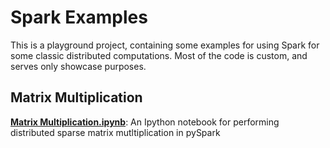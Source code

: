 # Spark Examples

This is a playground project, containing some examples for using
Spark for some classic distributed computations.
Most of the code is custom, and serves only showcase purposes.

## Matrix Multiplication
**[Matrix Multiplication.ipynb](/Matrix%20Multiplication.ipynb)**:
An Ipython notebook for performing distributed sparse matrix
mutltiplication in pySpark
